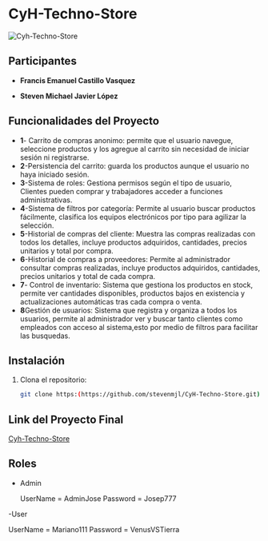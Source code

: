 # CyH-Techno-Store

![Cyh-Techno-Store](![images](https://github.com/user-attachments/assets/e5bac223-6282-4e8b-9558-90069e4038d6))


## Participantes

- **Francis Emanuel Castillo Vasquez**
  
- **Steven Michael Javier López**

## Funcionalidades del Proyecto

- **1**- Carrito de compras anonimo: permite que el usuario navegue, seleccione productos y los agregue al carrito sin necesidad de iniciar sesión ni registrarse.
- **2**-Persistencia del carrito: guarda los productos aunque el usuario no haya iniciado sesión.
- **3**-Sistema de roles: Gestiona permisos según el tipo de usuario, Clientes pueden comprar y trabajadores acceder a funciones administrativas.
- **4**-Sistema de filtros por categoría: Permite al usuario buscar productos fácilmente, clasifica los equipos electrónicos por tipo para agilizar la selección.
- **5**-Historial de compras del cliente: Muestra las compras realizadas con todos los detalles, incluye productos adquiridos, cantidades, precios unitarios y total por compra.
- **6**-Historial de compras a proveedores: Permite al administrador consultar compras realizadas, incluye productos adquiridos, cantidades, precios unitarios y total de cada compra.
- **7**- Control de inventario: Sistema que gestiona los productos en stock, permite ver cantidades disponibles, productos bajos en existencia y actualizaciones automáticas tras cada compra o venta.
- **8**Gestión de usuarios: Sistema que registra y organiza a todos los usuarios, permite al administrador ver y buscar tanto clientes como empleados con acceso al sistema,esto por medio de filtros para facilitar las busquedas.


## Instalación

1. Clona el repositorio:
   ```bash
   git clone https:(https://github.com/stevenmjl/CyH-Techno-Store.git)
   
## Link del Proyecto Final

[Cyh-Techno-Store](https://carrentalproject.azurewebsites.net/)
 
## Roles
- Admin

  UserName = AdminJose
  Password = Josep777

-User

  UserName = Mariano111
  Password = VenusVSTierra
